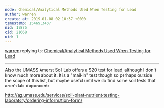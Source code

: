 ```yaml
---
node: Chemical/Analytical Methods Used When Testing for Lead
author: warren
created_at: 2019-01-08 02:10:37 +0000
timestamp: 1546913437
nid: 17875
cid: 21668
uid: 1
---
```




[warren](../profile/warren) replying to: [Chemical/Analytical Methods Used When Testing for Lead](../notes/read_holman/12-12-2018/list-of-methods-for-lead-detection-monitoring)

----
Also the UMASS Amerst Soil Lab offers a $20 test for lead, although I don't know much more about it. It is a "mail-in" test though so perhaps outside the scope of this list, but maybe useful until we do find some soil tests that aren't lab-dependent:

http://ag.umass.edu/services/soil-plant-nutrient-testing-laboratory/ordering-information-forms